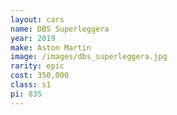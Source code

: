 ```yaml
---
layout: cars
name: DBS Superleggera
year: 2019
make: Aston Martin
image: /images/dbs_superleggera.jpg
rarity: epic
cost: 350,000
class: s1
pi: 835
---
```

